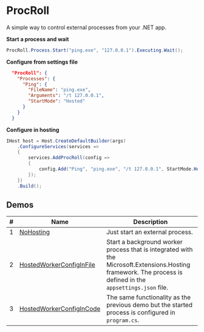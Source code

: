 # ProcRoll

A simple way to control external processes from your .NET app.

**Start a process and wait**
```csharp
ProcRoll.Process.Start("ping.exe", "127.0.0.1").Executing.Wait();
```

**Configure from settings file**
```json
  "ProcRoll": {
    "Processes": {
      "Ping": {
        "FileName": "ping.exe",
        "Arguments": "/t 127.0.0.1",
        "StartMode": "Hosted"
      }
    }
  }
```

**Configure in hosting**
```csharp
IHost host = Host.CreateDefaultBuilder(args)
    .ConfigureServices(services =>
    {
        services.AddProcRoll(config =>
        {
            config.Add("Ping", "ping.exe", "/t 127.0.0.1", StartMode.Hosted);
        });
    })
    .Build();
```

## Demos

|  #  | Name | Description |
| --- | --- | --- |
| 1 | [NoHosting](demos/1.NoHosting) | Just start an external process.|
| 2 | [HostedWorkerConfigInFile](demos/2.HostedWorkerConfigInFile) | Start a background worker process that is integrated with the Microsoft.Extensions.Hosting framework. The process is defined in the `appsettings.json` file.
| 3 | [HostedWorkerConfigInCode](demos/3.HostedWorkerConfigInCode) | The same functionality as the previous demo but the started process is configured in `program.cs`.
